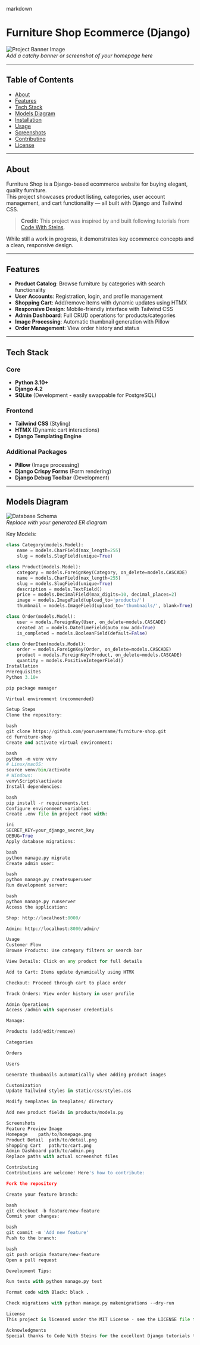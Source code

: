 markdown
# Furniture Shop Ecommerce (Django)

![Project Banner Image](![image](https://github.com/user-attachments/assets/c1e36cb3-b32d-402b-a2b2-446a8acee2ec)
)  
*Add a catchy banner or screenshot of your homepage here*

---

## Table of Contents
- [About](#about)  
- [Features](#features)  
- [Tech Stack](#tech-stack)  
- [Models Diagram](#models-diagram)  
- [Installation](#installation)  
- [Usage](#usage)  
- [Screenshots](#screenshots)  
- [Contributing](#contributing)  
- [License](#license)  

---

## About

Furniture Shop is a Django-based ecommerce website for buying elegant, quality furniture.  
This project showcases product listing, categories, user account management, and cart functionality — all built with Django and Tailwind CSS.

> **Credit:** This project was inspired by and built following tutorials from [Code With Steins](https://www.youtube.com/@CodeWithStein).

While still a work in progress, it demonstrates key ecommerce concepts and a clean, responsive design.

---

## Features

- **Product Catalog**: Browse furniture by categories with search functionality
- **User Accounts**: Registration, login, and profile management
- **Shopping Cart**: Add/remove items with dynamic updates using HTMX
- **Responsive Design**: Mobile-friendly interface with Tailwind CSS
- **Admin Dashboard**: Full CRUD operations for products/categories
- **Image Processing**: Automatic thumbnail generation with Pillow
- **Order Management**: View order history and status

---

## Tech Stack

### Core
- **Python 3.10+**
- **Django 4.2**
- **SQLite** (Development - easily swappable for PostgreSQL)

### Frontend
- **Tailwind CSS** (Styling)
- **HTMX** (Dynamic cart interactions)
- **Django Templating Engine**

### Additional Packages
- **Pillow** (Image processing)
- **Django Crispy Forms** (Form rendering)
- **Django Debug Toolbar** (Development)

---

## Models Diagram

![Database Schema](path/to/models-diagram.png)  
*Replace with your generated ER diagram*

Key Models:
```python
class Category(models.Model):
    name = models.CharField(max_length=255)
    slug = models.SlugField(unique=True)

class Product(models.Model):
    category = models.ForeignKey(Category, on_delete=models.CASCADE)
    name = models.CharField(max_length=255)
    slug = models.SlugField(unique=True)
    description = models.TextField()
    price = models.DecimalField(max_digits=10, decimal_places=2)
    image = models.ImageField(upload_to='products/')
    thumbnail = models.ImageField(upload_to='thumbnails/', blank=True)

class Order(models.Model):
    user = models.ForeignKey(User, on_delete=models.CASCADE)
    created_at = models.DateTimeField(auto_now_add=True)
    is_completed = models.BooleanField(default=False)

class OrderItem(models.Model):
    order = models.ForeignKey(Order, on_delete=models.CASCADE)
    product = models.ForeignKey(Product, on_delete=models.CASCADE)
    quantity = models.PositiveIntegerField()
Installation
Prerequisites
Python 3.10+

pip package manager

Virtual environment (recommended)

Setup Steps
Clone the repository:

bash
git clone https://github.com/yourusername/furniture-shop.git
cd furniture-shop
Create and activate virtual environment:

bash
python -m venv venv
# Linux/macOS:
source venv/bin/activate
# Windows:
venv\Scripts\activate
Install dependencies:

bash
pip install -r requirements.txt
Configure environment variables:
Create .env file in project root with:

ini
SECRET_KEY=your_django_secret_key
DEBUG=True
Apply database migrations:

bash
python manage.py migrate
Create admin user:

bash
python manage.py createsuperuser
Run development server:

bash
python manage.py runserver
Access the application:

Shop: http://localhost:8000/

Admin: http://localhost:8000/admin/

Usage
Customer Flow
Browse Products: Use category filters or search bar

View Details: Click on any product for full details

Add to Cart: Items update dynamically using HTMX

Checkout: Proceed through cart to place order

Track Orders: View order history in user profile

Admin Operations
Access /admin with superuser credentials

Manage:

Products (add/edit/remove)

Categories

Orders

Users

Generate thumbnails automatically when adding product images

Customization
Update Tailwind styles in static/css/styles.css

Modify templates in templates/ directory

Add new product fields in products/models.py

Screenshots
Feature	Preview Image
Homepage	path/to/homepage.png
Product Detail	path/to/detail.png
Shopping Cart	path/to/cart.png
Admin Dashboard	path/to/admin.png
Replace paths with actual screenshot files

Contributing
Contributions are welcome! Here's how to contribute:

Fork the repository

Create your feature branch:

bash
git checkout -b feature/new-feature
Commit your changes:

bash
git commit -m 'Add new feature'
Push to the branch:

bash
git push origin feature/new-feature
Open a pull request

Development Tips:

Run tests with python manage.py test

Format code with Black: black .

Check migrations with python manage.py makemigrations --dry-run

License
This project is licensed under the MIT License - see the LICENSE file for details.

Acknowledgments
Special thanks to Code With Steins for the excellent Django tutorials that inspired this project.
